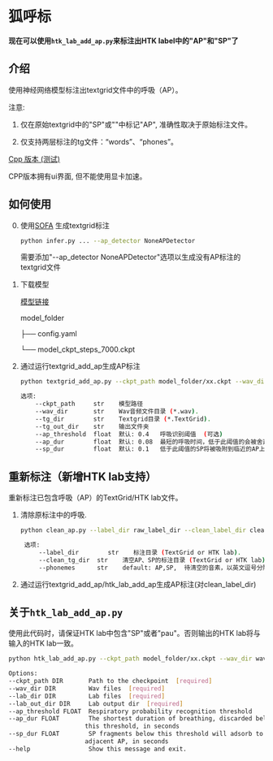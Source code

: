 # 狐呼标

**现在可以使用`htk_lab_add_ap.py`来标注出HTK label中的"AP"和"SP"了**

## 介绍

使用神经网络模型标注出textgrid文件中的呼吸（AP）。

注意:

1. 仅在原始textgrid中的"SP"或""中标记"AP", 准确性取决于原始标注文件。

2. 仅支持两层标注的tg文件：“words”、“phones”。

[Cpp 版本 (测试)](https://github.com/openvpi/dataset-tools/releases/)

CPP版本拥有ui界面, 但不能使用显卡加速。

## 如何使用

0. 使用[SOFA](https://github.com/qiuqiao/SOFA) 生成textgrid标注
    ```bash
    python infer.py ... --ap_detector NoneAPDetector
    ```
   需要添加"--ap_detector NoneAPDetector"选项以生成没有AP标注的textgrid文件

1. 下载模型

   [模型链接](https://github.com/autumn-DL/FoxBreatheLabeler/releases/latest)

   model_folder

   ├── config.yaml

   └── model_ckpt_steps_7000.ckpt

2. 通过运行textgrid_add_ap生成AP标注
   ```bash
   python textgrid_add_ap.py --ckpt_path model_folder/xx.ckpt --wav_dir wav_dir --tg_dir tg_dir --tg_out_dir tg_out_dir
   
   选项:
       --ckpt_path     str    模型路径
       --wav_dir       str    Wav音频文件目录 (*.wav).
       --tg_dir        str    Textgrid目录 (*.TextGrid).
       --tg_out_dir    str    输出文件夹
       --ap_threshold  float  默认: 0.4   呼吸识别阈值  (可选)
       --ap_dur        float  默认: 0.08  最短的呼吸时间，低于此阈值的会被舍弃, 以秒为单位. (可选)
       --sp_dur        float  默认: 0.1   低于此阈值的SP将被吸附到临近的AP上, 以秒为单位.  (可选)
   ```

## 重新标注（新增HTK lab支持）

重新标注已包含呼吸（AP）的TextGrid/HTK lab文件。

1. 清除原标注中的呼吸.

   ```bash
   python clean_ap.py --label_dir raw_label_dir --clean_label_dir clean_label_dir
   
    选项:
        --label_dir        str    标注目录 (TextGrid or HTK lab).
        --clean_tg_dir  str    清空AP、SP的标注目录 (TextGrid or HTK lab).
        --phonemes      str    default: AP,SP,  待清空的音素，以英文逗号分隔.  (可选)
   ```

2. 通过运行textgrid_add_ap/htk_lab_add_ap生成AP标注(对clean_label_dir)

## 关于`htk_lab_add_ap.py`

使用此代码时，请保证HTK lab中包含"SP"或者"pau"。否则输出的HTK lab将与输入的HTK lab一致。

   ```bash
   python htk_lab_add_ap.py --ckpt_path model_folder/xx.ckpt --wav_dir wav_dir --lab_dir lab_dir --lab_out_dir lab_out_dir

   Options:
  --ckpt_path DIR       Path to the checkpoint  [required]
  --wav_dir DIR         Wav files  [required]
  --lab_dir DIR         Lab files  [required]
  --lab_out_dir DIR     Lab output dir  [required]
  --ap_threshold FLOAT  Respiratory probability recognition threshold
  --ap_dur FLOAT        The shortest duration of breathing, discarded below
                        this threshold, in seconds
  --sp_dur FLOAT        SP fragments below this threshold will adsorb to
                        adjacent AP, in seconds
  --help                Show this message and exit.

   ```
